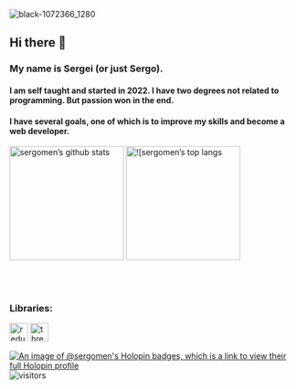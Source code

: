 ![black-1072366_1280](https://github.com/sergomen/sergomen/assets/18175528/9cf19cce-26a0-48fa-8ffe-3ea83b348ac6)
<!-- ![image2](https://github.com/sergomen/sergomen/assets/18175528/0c00d024-9fbd-4887-ba4e-df8ef3401508) -->
## Hi there 👋

### My name is Sergei (or just Sergo). 
#### I am self taught and started in 2022. I have two degrees not related to programming. But passion won in the end.
#### I have several goals, one of which is to improve my skills and become a web developer.

<!-- [![sergomen’s github stats](https://github-readme-stats.vercel.app/api?username=sergomen)](https://github.com/sergomen) -->
<!-- [![Top Langs](https://github-readme-stats.vercel.app/api/top-langs/?username=sergomen&layout=compact)](https://github.com/sergomen) -->
<img src="https://github-readme-stats.vercel.app/api?username=sergomen" alt="sergomen’s github stats" width="auto" height="200">
<img src="https://github-readme-stats.vercel.app/api/top-langs/?username=sergomen&layout=compact" alt="![sergomen’s top langs" width="auto" height="200">

<br><br>
 
### Libraries:
<img height="32" width="32" src="https://cdn.simpleicons.org/redux/red" alt="redux" />
<img height="32" width="32" src="https://cdn.simpleicons.org/three.js/red" alt="three.js"/>



[![An image of @sergomen's Holopin badges, which is a link to view their full Holopin profile](https://holopin.me/sergomen)](https://holopin.io/@sergomen)
![visitors](https://visitor-badge.laobi.icu/badge?page_id=sergomen.sergomen&left_color=green&right_color=red)

<!--
**sergomen/sergomen** is a ✨ _special_ ✨ repository because its `README.md` (this file) appears on your GitHub profile.

Here are some ideas to get you started:

- 🔭 I’m currently working on ...
- 🌱 I’m currently learning ...
- 👯 I’m looking to collaborate on ...
- 🤔 I’m looking for help with ...
- 💬 Ask me about ...
- 📫 How to reach me: ...
- 😄 Pronouns: ...
- ⚡ Fun fact: ...
-->
